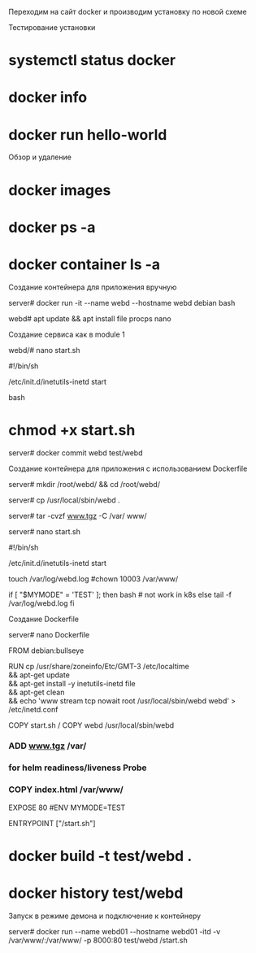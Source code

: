 Переходим на сайт docker и производим установку по новой схеме


Тестирование установки

# systemctl status docker

# docker info

# docker run hello-world

Обзор и удаление

# docker images

# docker ps -a
# docker container ls -a

Создание контейнера для приложения вручную

server# docker run -it --name webd --hostname webd debian bash

webd# apt update && apt install file procps nano

Создание сервиса как в module 1

webd/# nano start.sh

#!/bin/sh

/etc/init.d/inetutils-inetd start

bash

# chmod +x start.sh

server# docker commit webd test/webd

Создание контейнера для приложения с использованием Dockerfile

server# mkdir /root/webd/ && cd /root/webd/

server# cp /usr/local/sbin/webd .

server# tar -cvzf www.tgz -C /var/ www/

server# nano start.sh

#!/bin/sh

/etc/init.d/inetutils-inetd start

touch /var/log/webd.log
#chown 10003 /var/www/
  
if [ "$MYMODE" = 'TEST' ]; then
  bash      # not work in k8s
else
  tail -f /var/log/webd.log
fi


Создание Dockerfile

server# nano Dockerfile

FROM debian:bullseye

RUN cp /usr/share/zoneinfo/Etc/GMT-3 /etc/localtime \
    && apt-get update \
    && apt-get install -y inetutils-inetd file \
    && apt-get clean \
    && echo 'www stream tcp nowait root /usr/local/sbin/webd webd' > /etc/inetd.conf

COPY start.sh /
COPY webd /usr/local/sbin/webd
### ADD www.tgz /var/

### for helm readiness/liveness Probe 
### COPY index.html /var/www/

EXPOSE 80
#ENV MYMODE=TEST

ENTRYPOINT ["/start.sh"]


# docker build -t test/webd .

# docker history test/webd

Запуск в режиме демона и подключение к контейнеру

server# docker run --name webd01 --hostname webd01 -itd -v /var/www/:/var/www/ -p 8000:80 test/webd /start.sh
